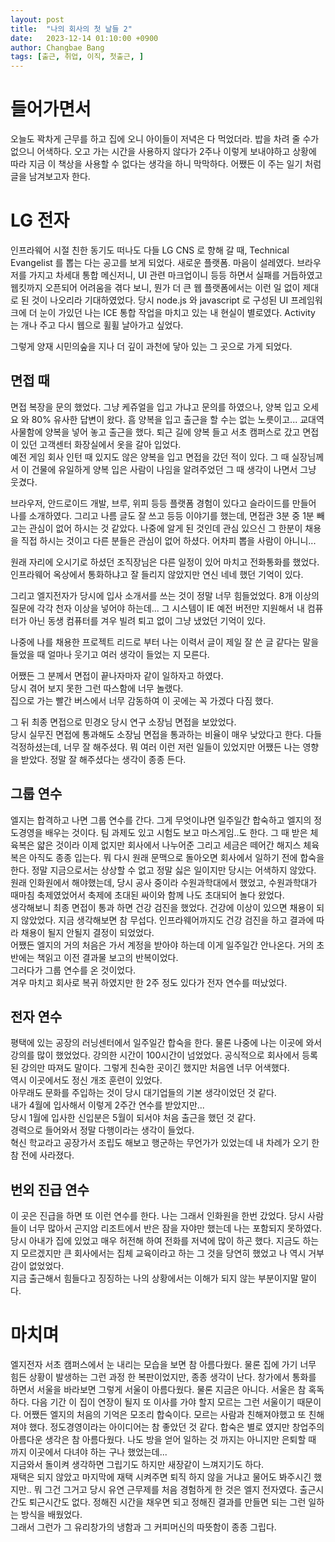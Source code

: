 ```yaml
---
layout: post
title:  "나의 회사의 첫 날들 2"
date:   2023-12-14 01:10:00 +0900
author: Changbae Bang
tags: [출근, 취업, 이직, 첫출근, ]
---
```


# 들어가면서
오늘도 꽉차게 근무를 하고 집에 오니 아이들이 저녁은 다 먹었더라. 밥을 차려 줄 수가 없으니 어색하다. 오고 가는 시간을 사용하지 않다가 2주나 이렇게 보내야하고 상황에 따라 지금 이 책상을 사용할 수 없다는 생각을 하니 막막하다. 어쨌든 이 주는 일기 처럼 글을 남겨보고자 한다.  

# LG 전자
인프라웨어 시절 친한 동기도 떠나도 다들 LG CNS 로 향해 갈 때, Technical Evangelist 를 뽑는 다는 공고를 보게 되었다. 새로운 플랫폼. 마음이 설레였다. 브라우저를 가지고 차세대 통합 메신저니, UI 관련 마크업이니 등등 하면서 실패를 거듭하였고 웹킷까지 오픈되어 어려움을 겪다 보니, 뭔가 더 큰 웹 플랫폼에서는 이런 일 없이 제대로 된 것이 나오리라 기대하였었다. 당시 node.js 와 javascript 로 구성된 UI 프레임워크에 더 눈이 가있던 나는 ICE 통합 작업을 마치고 있는 내 현실이 별로였다. Activity 는 개나 주고 다시 웹으로 휠휠 날아가고 싶었다.  

그렇게 양재 시민의숲을 지나 더 깊이 과천에 닿아 있는 그 곳으로 가게 되었다.  

## 면접 때
면접 복장을 문의 했었다. 그냥 케쥬얼을 입고 가냐고 문의를 하였으나, 양복 입고 오세요 와 80% 유사한 답변이 왔다. 흠 양복을 입고 출근을 할 수는 없는 노릇이고... 교대역 사물함에 양복을 넣어 놓고 출근을 했다. 퇴근 길에 양복 들고 서초 캠퍼스로 갔고 면접이 있던 고객센터 화장실에서 옷을 갈아 입었다.  
예전 게임 회사 인턴 때 있지도 않은 양복을 입고 면접을 갔던 적이 있다. 그 때 실장님께서 이 건물에 유일하게 양복 입은 사람이 나임을 알려주었던 그 때 생각이 나면서 그냥 웃겼다.  

브라우저, 안드로이드 개발, 브루, 위피 등등 플랫폼 경험이 있다고 슬라이드를 만들어 나를 소개하였다. 그리고 나름 글도 잘 쓰고 등등 이야기를 했는데, 면접관 3분 중 1분 빼고는 관심이 없어 하시는 것 같았다. 나중에 알게 된 것인데 관심 있으신 그 한분이 채용을 직접 하시는 것이고 다른 분들은 관심이 없어 하셨다. 어차피 뽑을 사람이 아니니...  

원래 자리에 오시기로 하셨던 조직장님은 다른 일정이 있어 마치고 전화통화를 했었다. 인프라웨어 옥상에서 통화하냐고 잘 들리지 않았지만 연신 네네 했던 기억이 있다.  

그리고 엘지전자가 당시에 입사 소개서를 쓰는 것이 정말 너무 힘들었었다. 8개 이상의 질문에 각각 천자 이상을 넣어야 하는데... 그 시스템이 IE 예전 버전만 지원해서 내 컴퓨터가 아닌 동생 컴퓨터를 겨우 빌려 퇴고 없이 그냥 냈었던 기억이 있다.  

나중에 나를 채용한 프로젝트 리드로 부터 나는 이력서 글이 제일 잘 쓴 글 같다는 말을 들었을 때 얼마나 웃기고 여러 생각이 들었는 지 모른다.  

어쨌든 그 분께서 면접이 끝나자마자 같이 일하자고 하였다.  
당시 겪어 보지 못한 그런 따스함에 너무 놀랬다.  
집으로 가는 빨간 버스에서 너무 감동하여 이 곳에는 꼭 가겠다 다짐 했다.  

그 뒤 최종 면접으로 민경오 당시 연구 소장님 면접을 보았었다.  
당시 실무진 면접에 통과해도 소장님 면접을 통과하는 비율이 매우 낮았다고 한다. 다들 걱정하셨는데, 너무 잘 해주셨다. 뭐 여러 이런 저런 일들이 있었지만 어쨌든 나는 영향을 받았다. 정말 잘 해주셨다는 생각이 종종 든다.  

## 그룹 연수
엘지는 합격하고 나면 그룹 연수를 간다. 그게 무엇이냐면 일주일간 합숙하고 엘지의 정도경영을 배우는 것이다. 팀 과제도 있고 시험도 보고 마스게임..도 한다. 그 때 받은 체육복은 얇은 것이라 이제 없지만 회사에서 나누어준 그리고 세금은 떼어간 해지스 체육복은 아직도 종종 입는다. 뭐 다시 원래 문맥으로 돌아오면 회사에서 일하기 전에 합숙을 한다. 정말 지금으로서는 상상할 수 없고 정말 싫은 일이지만 당시는 어색하지 않았다.  
원래 인화원에서 해야했는데, 당시 공사 중이라 수원과학대에서 했었고, 수원과학대가 때마침 축제였었어서 축제에 초대된 싸이와 함께 나도 초대되어 놀다 왔었다.  
생각해보니 최종 면접이 통과 하면 건강 검진을 했었다. 건강에 이상이 있으면 채용이 되지 않았었다. 지금 생각해보면 참 무섭다. 인프라웨어까지도 건강 검진을 하고 결과에 따라 채용이 될지 안될지 결정이 되었었다.  
어쨌든 엘지의 거의 처음은 가서 계정을 받아야 하는데 이게 일주일간 안나온다. 거의 초반에는 책읽고 이전 결과물 보고의 반복이었다.  
그러다가 그룹 연수를 온 것이었다.  
겨우 마치고 회사로 복귀 하였지만 한 2주 정도 있다가 전자 연수를 떠났었다.  

## 전자 연수
평택에 있는 공장의 러닝센터에서 일주일간 합숙을 한다. 물론 나중에 나는 이곳에 와서 강의를 많이 했었었다. 강의한 시간이 100시간이 넘었었다. 공식적으로 회사에서 등록된 강의만 따져도 말이다. 그렇게 친숙한 곳이긴 했지만 처음엔 너무 어색했다.  
역시 이곳에서도 정신 개조 훈련이 있었다.  
아무래도 문화를 주입하는 것이 당시 대기업들의 기본 생각이었던 것 같다.  
내가 4월에 입사해서 이렇게 2주간 연수를 받았지만...  
당시 1월에 입사한 신입분은 5월이 되서야 처음 출근을 했던 것 같다.  
경력으로 들어와서 정말 다행이라는 생각이 들었다.  
혁신 학교라고 공장가서 조립도 해보고 행군하는 무언가가 있었는데 내 차례가 오기 한참 전에 사라졌다.  


## 번외 진급 연수
이 곳은 진급을 하면 또 이런 연수를 한다.  나는 그래서 인화원을 한번 갔었다. 당시 사람들이 너무 많아서 곤지암 리조트에서 반은 잠을 자야만 했는데 나는 포함되지 못하였다. 당시 아내가 집에 있었고 매우 허전해 하여 전화를 저녁에 많이 하곤 했다. 지금도 하는 지 모르겠지만 큰 회사에서는 집체 교육이라고 하는 그 것을 당연히 했었고 나 역시 거부감이 없었었다.  
지금 출근해서 힘들다고 징징하는 나의 상황에서는 이해가 되지 않는 부분이지말 말이다.  


# 마치며
엘지전자 서초 캠퍼스에서 눈 내리는 모습을 보면 참 아름다웠다. 물론 집에 가기 너무 힘든 상황이 발생하는 그런 과정 한 복판이었지만, 종종 생각이 난다. 창가에서 통화를 하면서 서울을 바라보면 그렇게 서울이 아름다웠다. 물론 지금은 아니다. 서울은 참 혹독하다. 다음 기간 이 집이 연장이 될지 또 이사를 가야 할지 모르는 그런 서울이기 때문이다. 어쨌든 엘지의 처음의 기억은 모조리 합숙이다. 모르는 사람과 친해져야했고 또 친해져야 했다. 정도경영이라는 아이디어는 참 좋았던 것 같다. 합숙은 별로 였지만 창업주의 아름다운 생각은 참 아름다웠다. 나도 방을 얻어 일하는 것 까지는 아니지만 은퇴할 때 까지 이곳에서 다녀야 하는 구나 했었는데...  
지금와서 돌이켜 생각하면 그립기도 하지만 새장같이 느껴지기도 하다.  
재택은 되지 않았고 마지막에 재택 시켜주면 퇴직 하지 않을 거냐고 물어도 봐주시긴 했지만.. 뭐 그건 그거고 당시 유연 근무제를 처음 경험하게 한 것은 엘지 전자였다. 출근시간도 퇴근시간도 없다. 정해진 시간을 채우면 되고 정해진 결과를 만들면 되는 그런 일하는 방식을 배웠었다.  
그래서 그런가 그 유리창가의 냉함과 그 커피머신의 따뜻함이 종종 그립다.  
